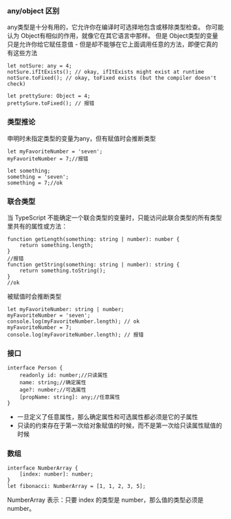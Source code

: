 ### any/object 区别
any类型是十分有用的，它允许你在编译时可选择地包含或移除类型检查。 你可能认为 Object有相似的作用，就像它在其它语言中那样。 但是 Object类型的变量只是允许你给它赋任意值 - 但是却不能够在它上面调用任意的方法，即便它真的有这些方法
```
let notSure: any = 4;
notSure.ifItExists(); // okay, ifItExists might exist at runtime
notSure.toFixed(); // okay, toFixed exists (but the compiler doesn't check)

let prettySure: Object = 4;
prettySure.toFixed(); // 报错
```
### 类型推论
申明时未指定类型的变量为any，但有赋值时会推断类型
```
let myFavoriteNumber = 'seven';
myFavoriteNumber = 7;//报错

let something;
something = 'seven';
something = 7;//ok
```
### 联合类型
当 TypeScript 不能确定一个联合类型的变量时，只能访问此联合类型的所有类型里共有的属性或方法：
```
function getLength(something: string | number): number {
    return something.length;
}
//报错
function getString(something: string | number): string {
    return something.toString();
}
//ok
```
被赋值时会推断类型
```
let myFavoriteNumber: string | number;
myFavoriteNumber = 'seven';
console.log(myFavoriteNumber.length); // ok
myFavoriteNumber = 7;
console.log(myFavoriteNumber.length); // 报错
```
### 接口
```
interface Person {
    readonly id: number;//只读属性
    name: string;//确定属性
    age?: number;//可选属性
    [propName: string]: any;//任意属性
}
```
* 一旦定义了任意属性，那么确定属性和可选属性都必须是它的子属性
* 只读的约束存在于第一次给对象赋值的时候，而不是第一次给只读属性赋值的时候
### 数组
```
interface NumberArray {
    [index: number]: number;
}
let fibonacci: NumberArray = [1, 1, 2, 3, 5];
```
NumberArray 表示：只要 index 的类型是 number，那么值的类型必须是 number。
















